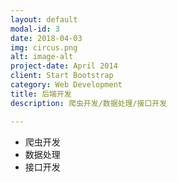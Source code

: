 ```yaml
---
layout: default
modal-id: 3
date: 2018-04-03
img: circus.png
alt: image-alt
project-date: April 2014
client: Start Bootstrap
category: Web Development
title: 后端开发
description: 爬虫开发/数据处理/接口开发

---
```


- 爬虫开发
- 数据处理
- 接口开发
